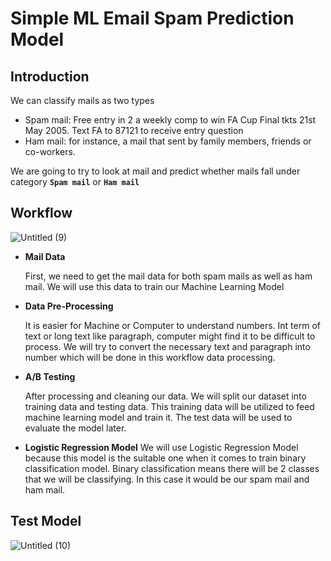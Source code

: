 # Simple ML Email Spam Prediction Model

## Introduction
We can classify mails as two types

- Spam mail: Free entry in 2 a weekly comp to win FA Cup Final tkts 21st May 2005. Text FA to 87121 to receive entry question
- Ham mail: for instance, a mail that sent by family members, friends or co-workers.

We are going to try to look at mail and predict whether mails fall under category **``Spam mail``** or **``Ham mail``**

## Workflow
![Untitled (9)](https://github.com/wildanzzam/ML-Email-Spam-Prediction/assets/141975092/cfa07781-30b4-4035-a02d-411301f1731c)

- **Mail Data**

  First, we need to get the mail data for both spam mails as well as ham mail. We will use this data to train our Machine Learning Model

- **Data Pre-Processing**

  It is easier for Machine or Computer to understand numbers. Int term of text or long text like paragraph, computer might find it to be difficult to process. 
  We will try to convert the necessary text and paragraph into number which will be done in this workflow data processing.

- **A/B Testing**

  After processing and cleaning our data. We will split our dataset into training data and testing data. This training data will be utilized to feed machine learning model and train it. The test data will be
  used to evaluate the model later.

- **Logistic Regression Model**
  We will use Logistic Regression Model because this model is the suitable one when it comes to train binary classification model. Binary classification means there will be 2 classes that we will be classifying.   In this case it would be our spam mail and ham mail.

## Test Model
![Untitled (10)](https://github.com/wildanzzam/ML-Email-Spam-Prediction/assets/141975092/d5e3f75c-884d-4a65-bc8d-327f26bd3ba8)
